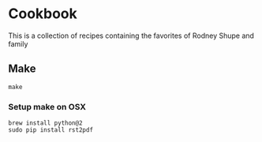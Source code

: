 # Cookbook

This is a collection of recipes containing the favorites of Rodney Shupe and family

## Make
`make`


### Setup make on OSX
```
brew install python@2
sudo pip install rst2pdf
```
